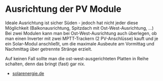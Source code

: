 # Ausrichtung der PV Module

Ideale Ausrichtung ist sicher Süden - jedoch hat nicht jeder diese Möglichkeit (Balkonausrichtung, Spitzdach mit Ost-West-Ausrichtung, ...)
Bei zwei Modulen kann man bei Ost-West-Ausrichtung auch überlegen, ob man einen Inverter mit zwei MPTT-Trackern (2 PV-Anschlüsse) kauft und je ein Solar-Modul anschließt, um die maximale Ausbeute am Vormittag und Nachmittag über getrennte Stränge erzielt.

Auf keinen Fall sollte man die ost-west-ausgerichteten Platten in Reihe schalten, denn das bringt (fast) gar nix.

* [solarenergie.de](https://solarenergie.de/photovoltaikanlage/aufbau-photovoltaikanlage/standort-und-ausrichtung/ost-west-anlage)
